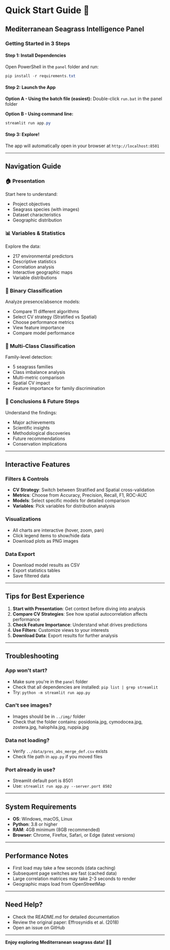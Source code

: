 # Quick Start Guide 🚀

## Mediterranean Seagrass Intelligence Panel

### Getting Started in 3 Steps

#### Step 1: Install Dependencies

Open PowerShell in the `panel` folder and run:

```powershell
pip install -r requirements.txt
```

#### Step 2: Launch the App

**Option A - Using the batch file (easiest):**
Double-click `run.bat` in the panel folder

**Option B - Using command line:**
```powershell
streamlit run app.py
```

#### Step 3: Explore!

The app will automatically open in your browser at `http://localhost:8501`

---

## Navigation Guide

### 🏠 Presentation
Start here to understand:
- Project objectives
- Seagrass species (with images)
- Dataset characteristics
- Geographic distribution

### 📊 Variables & Statistics
Explore the data:
- 217 environmental predictors
- Descriptive statistics
- Correlation analysis
- Interactive geographic maps
- Variable distributions

### 🎯 Binary Classification
Analyze presence/absence models:
- Compare 11 different algorithms
- Select CV strategy (Stratified vs Spatial)
- Choose performance metrics
- View feature importance
- Compare model performance

### 🔢 Multi-Class Classification
Family-level detection:
- 5 seagrass families
- Class imbalance analysis
- Multi-metric comparison
- Spatial CV impact
- Feature importance for family discrimination

### 📝 Conclusions & Future Steps
Understand the findings:
- Major achievements
- Scientific insights
- Methodological discoveries
- Future recommendations
- Conservation implications

---

## Interactive Features

### Filters & Controls
- **CV Strategy**: Switch between Stratified and Spatial cross-validation
- **Metrics**: Choose from Accuracy, Precision, Recall, F1, ROC-AUC
- **Models**: Select specific models for detailed comparison
- **Variables**: Pick variables for distribution analysis

### Visualizations
- All charts are interactive (hover, zoom, pan)
- Click legend items to show/hide data
- Download plots as PNG images

### Data Export
- Download model results as CSV
- Export statistics tables
- Save filtered data

---

## Tips for Best Experience

1. **Start with Presentation**: Get context before diving into analysis
2. **Compare CV Strategies**: See how spatial autocorrelation affects performance
3. **Check Feature Importance**: Understand what drives predictions
4. **Use Filters**: Customize views to your interests
5. **Download Data**: Export results for further analysis

---

## Troubleshooting

### App won't start?
- Make sure you're in the `panel` folder
- Check that all dependencies are installed: `pip list | grep streamlit`
- Try: `python -m streamlit run app.py`

### Can't see images?
- Images should be in `../img/` folder
- Check that the folder contains: posidonia.jpg, cymodocea.jpg, zostera.jpg, halophila.jpg, ruppia.jpg

### Data not loading?
- Verify `../data/pres_abs_merge_def.csv` exists
- Check file path in `app.py` if you moved files

### Port already in use?
- Streamlit default port is 8501
- Use: `streamlit run app.py --server.port 8502`

---

## System Requirements

- **OS**: Windows, macOS, Linux
- **Python**: 3.8 or higher
- **RAM**: 4GB minimum (8GB recommended)
- **Browser**: Chrome, Firefox, Safari, or Edge (latest versions)

---

## Performance Notes

- First load may take a few seconds (data caching)
- Subsequent page switches are fast (cached data)
- Large correlation matrices may take 2-3 seconds to render
- Geographic maps load from OpenStreetMap

---

## Need Help?

- Check the README.md for detailed documentation
- Review the original paper: Effrosynidis et al. (2018)
- Open an issue on GitHub

---

**Enjoy exploring Mediterranean seagrass data!** 🌊🌿
